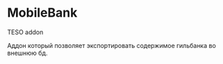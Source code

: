 MobileBank
========

TESO addon

Аддон который позволяет экспортировать содержимое гильбанка во внешнюю бд.
